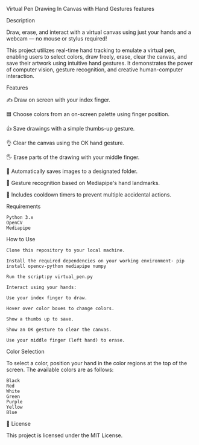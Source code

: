 Virtual Pen Drawing In Canvas with Hand Gestures features

Description

Draw, erase, and interact with a virtual canvas using just your hands and a webcam — no mouse or stylus required!

This project utilizes real-time hand tracking to emulate a virtual pen, enabling users to select colors, draw freely, erase, clear the canvas, and save their artwork using intuitive hand gestures. It demonstrates the power of computer vision, gesture recognition, and creative human-computer interaction.


Features

✍️ Draw on screen with your index finger.

🟦 Choose colors from an on-screen palette using finger position.

👍 Save drawings with a simple thumbs-up gesture.

👌 Clear the canvas using the OK hand gesture.

🖐️ Erase parts of the drawing with your middle finger.

📂 Automatically saves images to a designated folder.

🧠 Gesture recognition based on Mediapipe's hand landmarks.

🎯 Includes cooldown timers to prevent multiple accidental actions.

Requirements

    Python 3.x
    OpenCV
    Mediapipe

How to Use

    Clone this repository to your local machine.

    Install the required dependencies on your working environment- pip install opencv-python mediapipe numpy 
    
    Run the script:py virtual_pen.py

    Interact using your hands:

    Use your index finger to draw.

    Hover over color boxes to change colors.

    Show a thumbs up to save.

    Show an OK gesture to clear the canvas.

    Use your middle finger (left hand) to erase.

Color Selection

To select a color, position your hand in the color regions at the top of the screen. The available colors are as follows:

    Black
    Red
    White
    Green
    Purple
    Yellow
    Blue
📜 License

This project is licensed under the MIT License.
